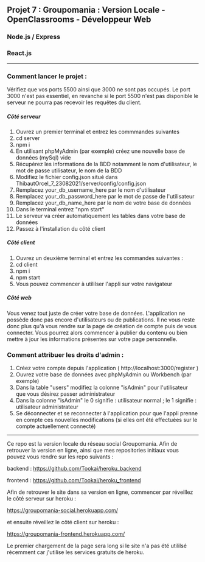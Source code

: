 ## Projet 7 : Groupomania : Version Locale - OpenClassrooms - Développeur Web
### Node.js / Express
### React.js

<hr/>

### Comment lancer le projet :
Vérifiez que vos ports 5500 ainsi que 3000 ne sont pas occupés. Le port 3000 n'est pas essentiel, en revanche si le port 5500 n'est pas disponible le serveur ne pourra pas recevoir les requêtes du client.

##### Côté serveur
1. Ouvrez un premier terminal et entrez les commmandes suivantes
2. cd server
3. npm i
4. En utilisant phpMyAdmin (par exemple) créez une nouvelle base de données (mySql) vide
5. Récupérez les informations de la BDD notamment le nom d'utilisateur, le mot de passe utilisateur, le nom de la BDD
6. Modifiez le fichier config.json situé dans ThibautOrcel_7_23082021/server/config/config.json
7. Remplacez your_db_username_here par le nom d'utilisateur
8. Remplacez your_db_password_here par le mot de passe de l'utilisateur
9. Remplacez your_db_name_here par le nom de votre base de données
10. Dans le terminal entrez "npm start"
11. Le serveur va créer automatiquement les tables dans votre base de données
12. Passez à l'installation du côté client

##### Côté client
1. Ouvrez un deuxième terminal et entrez les commandes suivantes :
2. cd client
3. npm i
4. npm start
5. Vous pouvez commencer à utililser l'appli sur votre navigateur

##### Côté web
Vous venez tout juste de créer votre base de données. L'application ne possède donc pas encore d'utilisateurs ou de publications.
Il ne vous reste donc plus qu'à vous rendre sur la page de création de compte puis de vous connecter. Vous pourrez alors commencer à publier du contenu ou bien mettre à jour les informations présentes sur votre page personnelle.

### Comment attribuer les droits d'admin :
1. Créez votre compte depuis l'application ( http://localhost:3000/register )
2. Ouvrez votre base de données avec phpMyAdmin ou Workbench (par exemple)
3. Dans la table "users" modifiez la colonne "isAdmin" pour l'utilisateur que vous désirez passer administrateur
4. Dans la colonne "isAdmin" le 0 signifie : utilisateur normal ; le 1 signifie : utilisateur administrateur
5. Se déconnecter et se reconnecter à l'application pour que l'appli prenne en compte ces nouvelles modifications (si elles ont été effectuées sur le compte actuellement connecté)

<hr/>

Ce repo est la version locale du réseau social Groupomania. Afin de retrouver la version en ligne, ainsi que mes repositories initiaux vous pouvez vous rendre sur les repo suivants : 

backend : https://github.com/Tookai/heroku_backend

frontend : https://github.com/Tookai/heroku_frontend

Afin de retrouver le site dans sa version en ligne, commencer par réveillez le côté serveur sur heroku : 

https://groupomania-social.herokuapp.com/

et ensuite réveillez le côté client sur heroku : 

https://groupomania-frontend.herokuapp.com/


Le premier chargement de la page sera long si le site n'a pas été utililsé récemment car j'utilise les services gratuits de heroku.
